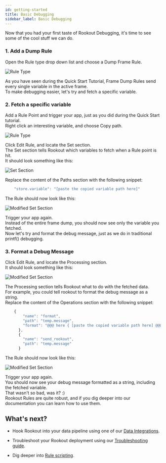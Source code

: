 ```yaml
---
id: getting-started
title: Basic Debugging
sidebar_label: Basic Debugging
---
```


Now that you had your first taste of Rookout Debugging, it's time to see some of the cool stuff we can do.

### 1. Add a Dump Rule

Open the Rule type drop down list and choose a Dump Frame Rule.

![Rule Type](/img/screenshots/basic_debug_1.png)

As you have seen during the Quick Start Tutorial, Frame Dump Rules send every single variable in the active frame.<br/>
To make debugging easier, let's try and fetch a specific variable.

### 2. Fetch a specific variable

Add a Rule Point and trigger your app, just as you did during the Quick Start tutorial.<br/>
Right click an interesting variable, and choose Copy path.

![Rule Type](/img/screenshots/basic_debug_2.png)

Click Edit Rule, and locate the Set section.<br/>
The Set section tells Rookout which variables to fetch when a Rule point is hit.<br/>
It should look something like this:

![Set Section](/img/screenshots/basic_debug_3.png)

Replace the content of the Paths section with the following snippet:

```javascript
    "store.variable": "[paste the copied variable path here]"
```

The Rule should now look like this:

![Modified Set Section](/img/screenshots/basic_debug_4.png)

Trigger your app again.<br/>
Instead of the entire frame dump, you should now see only the variable you fetched.<br/>
Now let's try and format the debug message, just as we do in traditional printf() debugging.

### 3. Format a Debug Message

Click Edit Rule, and locate the Processing section.<br/>
It should look something like this:

![Modified Set Section](/img/screenshots/basic_debug_5.png)

The Processing section tells Rookout what to do with the fetched data.<br/>
For example, you could tell rookout to format the debug message as a string.<br/>
Replace the content of the Operations section with the following snippet:

```javascript
    {
        "name": "format",
        "path": "temp.message",
        "format": "@@@ here { [paste the copied variable path here] @@@}"
      },
      {
        "name": "send_rookout",
        "path": "temp.message"
      }
```

The Rule should now look like this:

![Modified Set Section](/img/screenshots/basic_debug_6.png)

Trigger your app again.<br/>
You should now see your debug message formatted as a string, including the fetched variable.<br/>
That wasn't so bad, was it? :)<br/>
Rookout Rules are quite robust, and if you dig deeper into our documentation you can learn how to use them.

## What's next?

- Hook Rookout into your data pipeline using one of our [Data Integrations](integrations-home.md).

- Troubleshoot your Rookout deployment using our [Troubleshooting guide](troubleshooting-rules.md).

- Dig deeper into [Rule scripting](rules-index.md).